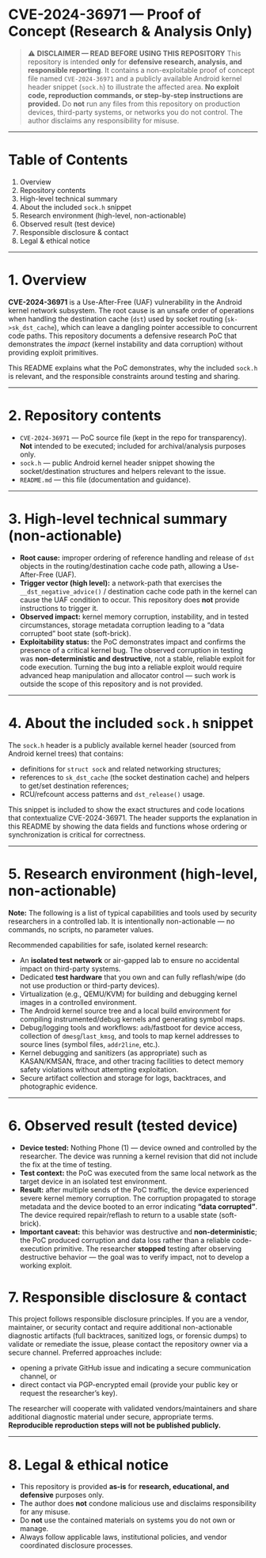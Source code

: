 # CVE-2024-36971 — Proof of Concept (Research & Analysis Only)

> ⚠️ **DISCLAIMER — READ BEFORE USING THIS REPOSITORY**
> This repository is intended **only** for **defensive research, analysis, and responsible reporting**.
> It contains a non-exploitable proof of concept file named `CVE-2024-36971` and a publicly available Android kernel header snippet (`sock.h`) to illustrate the affected area.
> **No exploit code, reproduction commands, or step-by-step instructions are provided.** Do **not** run any files from this repository on production devices, third-party systems, or networks you do not control. The author disclaims any responsibility for misuse.

---

# Table of Contents

1. Overview
2. Repository contents
3. High-level technical summary
4. About the included `sock.h` snippet
5. Research environment (high-level, non-actionable)
6. Observed result (test device)
7. Responsible disclosure & contact
8. Legal & ethical notice

---

# 1. Overview

**CVE-2024-36971** is a Use-After-Free (UAF) vulnerability in the Android kernel network subsystem. The root cause is an unsafe order of operations when handling the destination cache (`dst`) used by socket routing (`sk->sk_dst_cache`), which can leave a dangling pointer accessible to concurrent code paths. This repository documents a defensive research PoC that demonstrates the *impact* (kernel instability and data corruption) without providing exploit primitives.

This README explains what the PoC demonstrates, why the included `sock.h` is relevant, and the responsible constraints around testing and sharing.

---

# 2. Repository contents

* `CVE-2024-36971` — PoC source file (kept in the repo for transparency). **Not** intended to be executed; included for archival/analysis purposes only.
* `sock.h` — public Android kernel header snippet showing the socket/destination structures and helpers relevant to the issue.
* `README.md` — this file (documentation and guidance).

---

# 3. High-level technical summary (non-actionable)

* **Root cause:** improper ordering of reference handling and release of `dst` objects in the routing/destination cache code path, allowing a Use-After-Free (UAF).
* **Trigger vector (high level):** a network-path that exercises the `__dst_negative_advice()` / destination cache code path in the kernel can cause the UAF condition to occur. This repository does **not** provide instructions to trigger it.
* **Observed impact:** kernel memory corruption, instability, and in tested circumstances, storage metadata corruption leading to a “data corrupted” boot state (soft-brick).
* **Exploitability status:** the PoC demonstrates impact and confirms the presence of a critical kernel bug. The observed corruption in testing was **non-deterministic and destructive**, not a stable, reliable exploit for code execution. Turning the bug into a reliable exploit would require advanced heap manipulation and allocator control — such work is outside the scope of this repository and is not provided.

---

# 4. About the included `sock.h` snippet

The `sock.h` header is a publicly available kernel header (sourced from Android kernel trees) that contains:

* definitions for `struct sock` and related networking structures;
* references to `sk_dst_cache` (the socket destination cache) and helpers to get/set destination references;
* RCU/refcount access patterns and `dst_release()` usage.

This snippet is included to show the exact structures and code locations that contextualize CVE-2024-36971. The header supports the explanation in this README by showing the data fields and functions whose ordering or synchronization is critical for correctness.

---

# 5. Research environment (high-level, non-actionable)

**Note:** The following is a list of typical capabilities and tools used by security researchers in a controlled lab. It is intentionally non-actionable — no commands, no scripts, no parameter values.

Recommended capabilities for safe, isolated kernel research:

* An **isolated test network** or air-gapped lab to ensure no accidental impact on third-party systems.
* Dedicated **test hardware** that you own and can fully reflash/wipe (do not use production or third-party devices).
* Virtualization (e.g., QEMU/KVM) for building and debugging kernel images in a controlled environment.
* The Android kernel source tree and a local build environment for compiling instrumented/debug kernels and generating symbol maps.
* Debug/logging tools and workflows: `adb`/fastboot for device access, collection of `dmesg`/`last_kmsg`, and tools to map kernel addresses to source lines (symbol files, `addr2line`, etc.).
* Kernel debugging and sanitizers (as appropriate) such as KASAN/KMSAN, ftrace, and other tracing facilities to detect memory safety violations without attempting exploitation.
* Secure artifact collection and storage for logs, backtraces, and photographic evidence.

---

# 6. Observed result (tested device)

* **Device tested:** Nothing Phone (1) — device owned and controlled by the researcher. The device was running a kernel revision that did not include the fix at the time of testing.
* **Test context:** the PoC was executed from the same local network as the target device in an isolated test environment.
* **Result:** after multiple sends of the PoC traffic, the device experienced severe kernel memory corruption. The corruption propagated to storage metadata and the device booted to an error indicating **“data corrupted”**. The device required repair/reflash to return to a usable state (soft-brick).
* **Important caveat:** this behavior was destructive and **non-deterministic**; the PoC produced corruption and data loss rather than a reliable code-execution primitive. The researcher **stopped** testing after observing destructive behavior — the goal was to verify impact, not to develop a working exploit.


# 7. Responsible disclosure & contact

This project follows responsible disclosure principles. If you are a vendor, maintainer, or security contact and require additional non-actionable diagnostic artifacts (full backtraces, sanitized logs, or forensic dumps) to validate or remediate the issue, please contact the repository owner via a secure channel. Preferred approaches include:

* opening a private GitHub issue and indicating a secure communication channel, or
* direct contact via PGP-encrypted email (provide your public key or request the researcher’s key).

The researcher will cooperate with validated vendors/maintainers and share additional diagnostic material under secure, appropriate terms. **Reproducible reproduction steps will not be published publicly.**

---

# 8. Legal & ethical notice

* This repository is provided **as-is** for **research, educational, and defensive** purposes only.
* The author does **not** condone malicious use and disclaims responsibility for any misuse.
* Do **not** use the contained materials on systems you do not own or manage.
* Always follow applicable laws, institutional policies, and vendor coordinated disclosure processes.

